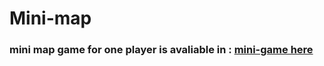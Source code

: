 # Mini-map

### mini map game for one player is avaliable in : [mini-game here](https://sivannamma.itch.io/minimap)
